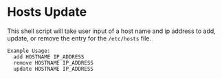 # Hosts Update

This shell script will take user input of a host name and ip address to add, update, or remove the entry for the `/etc/hosts` file. 

```
Example Usage:
  add HOSTNAME IP_ADDRESS
  remove HOSTNAME IP_ADDRESS
  update HOSTNAME IP_ADDRESS
```
